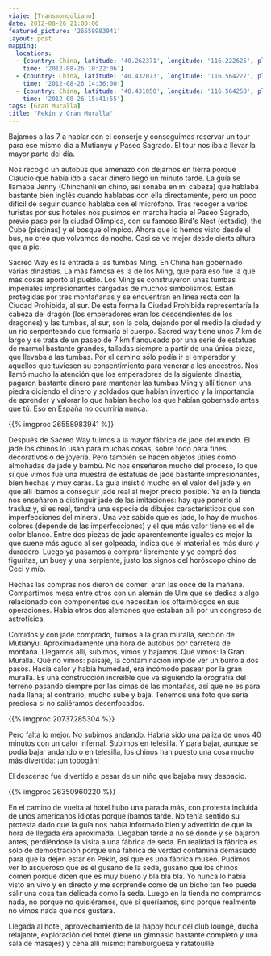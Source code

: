 ```yaml
---
viaje: [Transmongoliano]
date: 2012-08-26 21:00:00
featured_picture: '26558983941'
layout: post
mapping:
  locations:
  - {country: China, latitude: '40.262371', longitude: '116.222625', place: Changping,
    time: '2012-08-26 10:22:06'}
  - {country: China, latitude: '40.432073', longitude: '116.564227', place: Sanduhe,
    time: '2012-08-26 14:36:00'}
  - {country: China, latitude: '40.431050', longitude: '116.564258', place: Sanduhe,
    time: '2012-08-26 15:41:55'}
tags: [Gran Muralla]
title: "Pekín y Gran Muralla"
---
```

Bajamos a las 7 a hablar con el conserje y conseguimos reservar un tour para ese mismo día a Mutianyu y Paseo Sagrado. El tour nos iba a llevar la mayor parte del día.

Nos recogió un autobús que amenazó con dejarnos en tierra porque Claudio que había ido a sacar dinero llegó un minuto tarde. La guía se llamaba Jenny (Chinchanli en chino, así sonaba en mi cabeza) que hablaba bastante bien inglés cuando hablabas con ella directamente, pero un poco difícil de seguir cuando hablaba con el micrófono. Tras recoger a varios turistas por sus hoteles nos pusimos en marcha hacia el Paseo Sagrado, previo paso por la ciudad Olímpica, con su famoso Bird's Nest (estadio), the Cube (piscinas) y el bosque olímpico. Ahora que lo hemos visto desde el bus, no creo que volvamos de noche. Casi se ve mejor desde cierta altura que a pie.

Sacred Way es la entrada a las tumbas Ming. En China han gobernado varias dinastías. La más famosa es la de los Ming, que para eso fue la que más cosas aportó al pueblo. Los Ming se construyeron unas tumbas imperiales impresionantes cargadas de muchos simbolismos. Están protegidas por tres montañanas y se encuentran en línea recta con la Ciudad Prohibida, al sur. De esta forma la Ciudad Prohibida representaría la cabeza del dragón (los emperadores eran los descendientes de los dragones) y las tumbas, al sur, son la cola, dejando por el medio la ciudad y un río serpenteando que formaría el cuerpo. Sacred way tiene unos 7 km de largo y se trata de un paseo de 7 km flanqueado por una serie de estatuas de marmol bastante grandes, talladas siempre a partir de una única pieza, que llevaba a las tumbas. Por el camino sólo podía ir el emperador y aquellos que tuviesen su consentimiento para venerar a los ancestros. Nos llamó mucho la atención que los emperadores de la siguiente dinastía, pagaron bastante dinero para mantener las tumbas Ming y allí tienen una piedra diciendo el dinero y soldados que habían invertido y la importancia de aprender y valorar lo que habían hecho los que habían gobernado antes que tú. Eso en España no ocurriría nunca.

{{% imgproc 26558983941 %}}

Después de Sacred Way fuimos a la mayor fábrica de jade del mundo. El jade los chinos lo usan para muchas cosas, sobre todo para fines decorativos o de joyería. Pero también se hacen objetos útiles como almohadas de jade y bambú. No nos enseñaron mucho del proceso, lo que sí que vimos fue una muestra de estatuas de jade bastante impresionantes, bien hechas y muy caras. La guía insistió mucho en el valor del jade y en que allí íbamos a conseguir jade real al mejor precio posible. Ya en la tienda nos enseñaron a distinguir jade de las imitaciones: hay que ponerlo al trasluz y, si es real, tendrá una especie de dibujos característicos que son imperfecciones del mineral. Una vez sabido que es jade, lo hay de muchos colores (depende de las imperfecciones) y el que más valor tiene es el de color blanco. Entre dos piezas de jade aparentemente iguales es mejor la que suene más agudo al ser golpeada, indica que el material es más duro y duradero. Luego ya pasamos a comprar libremente y yo compré dos figuritas, un buey y una serpiente, justo los signos del horóscopo chino de Ceci y mío.

Hechas las compras nos dieron de comer: eran las once de la mañana. Compartimos mesa entre otros con un alemán de Ulm que se dedica a algo relacionado con componentes que necesitan los oftalmólogos en sus operaciones. Había otros dos alemanes que estaban allí por un congreso de astrofísica.

Comidos y con jade comprado, fuimos a la gran muralla, sección de Mutianyu. Aproximadamente una hora de autobús por carretera de montaña. Llegamos allí, subimos, vimos y bajamos. Qué vimos: la Gran Muralla. Qué no vimos: paisaje, la contaminación impide ver un burro a dos pasos. Hacía calor y había humedad, era incómodo pasear por la gran muralla. Es una construcción increíble que va siguiendo la orografía del terreno pasando siempre por las cimas de las montañas, así que no es para nada llana; al contrario, mucho sube y baja. Tenemos una foto que sería preciosa si no saliéramos desenfocados.

{{% imgproc 20737285304 %}}

Pero falta lo mejor. No subimos andando. Habría sido una paliza de unos 40 minutos con un calor infernal. Subimos en telesilla. Y para bajar, aunque se podía bajar andando o en telesilla, los chinos han puesto una cosa mucho más divertida: ¡un tobogán!

El descenso fue divertido a pesar de un niño que bajaba muy despacio.

{{% imgproc 26350960220 %}}

En el camino de vuelta al hotel hubo una parada más, con protesta incluida de unos americanos idiotas porque íbamos tarde. No tenía sentido su protesta dado que la guía nos había informado bien y advertido de que la hora de llegada era aproximada. Llegaban tarde a no sé donde y se bajaron antes, perdiéndose la visita a una fábrica de seda. En realidad la fábrica es sólo de demostración porque una fábrica de verdad contamina demasiado para que la dejen estar en Pekín, así que es una fábrica museo. Pudimos ver lo asqueroso que es el gusano de la seda, gusano que los chinos comen porque dicen que es muy bueno y bla bla bla. Yo nunca lo había visto en vivo y en directo y me sorprende como de un bicho tan feo puede salir una cosa tan delicada como la seda. Luego en la tienda no compramos nada, no porque no quisiéramos, que sí queríamos, sino porque realmente no vimos nada que nos gustara.

Llegada al hotel, aprovechamiento de la happy hour del club lounge, ducha relajante, exploración del hotel (tiene un gimnasio bastante completo y una sala de masajes) y cena allí mismo: hamburguesa y ratatouille.
